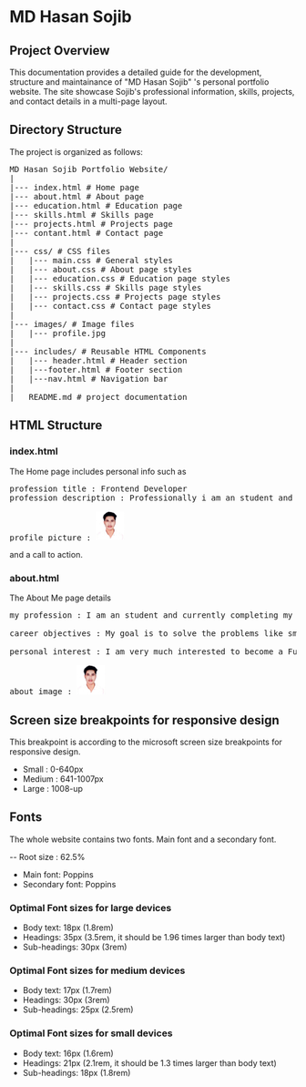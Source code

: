 # MD Hasan Sojib

## Project Overview
This documentation provides a detailed guide for the development, structure and maintainance of "MD Hasan Sojib" 's personal portfolio website. The site showcase Sojib's professional information, skills, projects, and contact details in a multi-page layout.

## Directory Structure
The project is organized as follows: 
<pre>
MD Hasan Sojib Portfolio Website/
|
|--- index.html # Home page
|--- about.html # About page
|--- education.html # Education page
|--- skills.html # Skills page
|--- projects.html # Projects page
|--- contant.html # Contact page
|
|--- css/ # CSS files
|   |--- main.css # General styles
|   |--- about.css # About page styles
|   |--- education.css # Education page styles
|   |--- skills.css # Skills page styles
|   |--- projects.css # Projects page styles
|   |--- contact.css # Contact page styles
|
|--- images/ # Image files
|   |--- profile.jpg
|
|--- includes/ # Reusable HTML Components
|   |--- header.html # Header section
|   |---footer.html # Footer section
|   |---nav.html # Navigation bar
|
|___README.md # project documentation
</pre>

## HTML Structure
### index.html
The Home page includes personal info such as 
<pre>
profession title : Frontend Developer
profession description : Professionally i am an student and right now working as a frontend web developer. I make frontend by coding, not using any cms(content management system) right now.

profile picture : <img src="images/profile-picture.jpg" width="50">
</pre>

and a call to action.

### about.html
The About Me page details
<pre>
my profession : I am an student and currently completing my BSc degree in Computer Science and Engineering. Also besides my degree, i am working as a junior Frontend Web Developer. 

career objectives : My goal is to solve the problems like small business, startup, entrepreuner's problem and creating website for those who want to start any online services, courses etc. 

personal interest : I am very much interested to become a Full stack web developer and learning new technologies in this field. I am currently learning and exploring Backend technologies like nodjs, mongodb etc. Also i like to explore other technological field like app development, game development and blockchain etc.

about image : <img src="images/profile-picture.jpg" width="50">
</pre>

## Screen size breakpoints for responsive design
This breakpoint is according to the microsoft screen size breakpoints for responsive design.

* Small : 0-640px
* Medium : 641-1007px
* Large : 1008-up

## Fonts
The whole website contains two fonts. Main font and a secondary font.

-- Root size : 62.5%

* Main font: Poppins
* Secondary font: Poppins

### Optimal Font sizes for large devices

* Body text: 18px (1.8rem)
* Headings: 35px (3.5rem, it should be 1.96 times larger than body text)
* Sub-headings: 30px (3rem)

### Optimal Font sizes for medium devices

* Body text: 17px (1.7rem)
* Headings: 30px (3rem)
* Sub-headings: 25px (2.5rem)

### Optimal Font sizes for small devices

* Body text: 16px (1.6rem)
* Headings: 21px (2.1rem, it should be 1.3 times larger than body text)
* Sub-headings: 18px (1.8rem)